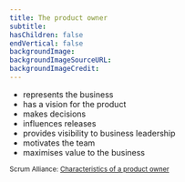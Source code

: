 ```yaml
---
title: The product owner
subtitle:
hasChildren: false
endVertical: false
backgroundImage: 
backgroundImageSourceURL:
backgroundImageCredit:
---
```

- represents the business
- has a vision for the product
- makes decisions
- influences releases
- provides visibility to business leadership
- motivates the team
- maximises value to the business

<p><small>Scrum Alliance: <a href="https://www.scrumalliance.org/community/articles/2014/january/key-characteristics-of-an-effective-product-owner">Characteristics of a product owner</a></small></p>